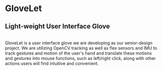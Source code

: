 # GloveLet
## Light-weight User Interface Glove
<br>GloveLet is a user interface glove we are developing as our senior-design project.
We are utilizing OpenCV tracking as well as flex sensors and IMU to track
gestures and motion of the user's hand and translate these motions and gestures
into mouse functions, such as left/right click, along with other actions users
will find intuitive and convenient. 
